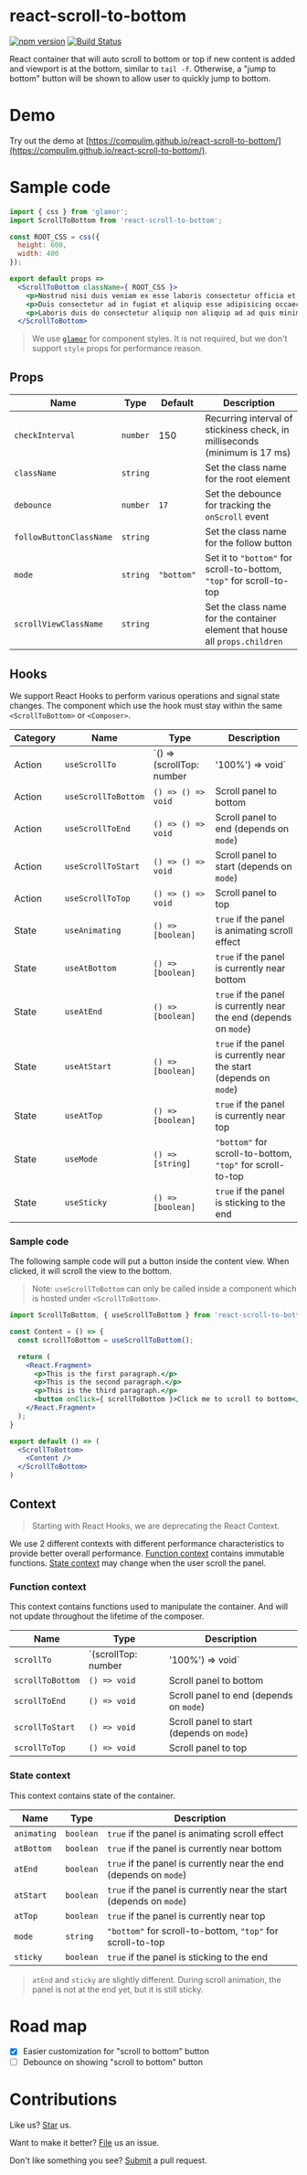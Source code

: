 # react-scroll-to-bottom

[![npm version](https://badge.fury.io/js/react-scroll-to-bottom.svg)](https://badge.fury.io/js/react-scroll-to-bottom) [![Build Status](https://travis-ci.org/compulim/react-scroll-to-bottom.svg?branch=master)](https://travis-ci.org/compulim/react-scroll-to-bottom)

React container that will auto scroll to bottom or top if new content is added and viewport is at the bottom, similar to `tail -f`. Otherwise, a "jump to bottom" button will be shown to allow user to quickly jump to bottom.

# Demo

Try out the demo at [https://compulim.github.io/react-scroll-to-bottom/](https://compulim.github.io/react-scroll-to-bottom/).

# Sample code

```jsx
import { css } from 'glamor';
import ScrollToBottom from 'react-scroll-to-bottom';

const ROOT_CSS = css({
  height: 600,
  width: 400
});

export default props =>
  <ScrollToBottom className={ ROOT_CSS }>
    <p>Nostrud nisi duis veniam ex esse laboris consectetur officia et. Velit cillum est veniam culpa magna sit exercitation excepteur consectetur ea proident. Minim pariatur nisi dolore Lorem ipsum adipisicing do. Ea cupidatat Lorem sunt fugiat. Irure est sunt nostrud commodo sint.</p>
    <p>Duis consectetur ad in fugiat et aliquip esse adipisicing occaecat et sunt ea occaecat ad. Tempor anim consequat commodo veniam nostrud sunt deserunt adipisicing Lorem Lorem magna irure. Eu ut ipsum magna nulla sunt duis Lorem officia pariatur. Nostrud nisi anim nostrud ea est do nostrud cupidatat occaecat dolor labore do anim. Laborum quis veniam ipsum ullamco voluptate sit ea qui adipisicing aliqua sunt dolor nulla. Nulla consequat sunt qui amet. Pariatur esse pariatur veniam non fugiat laboris eu nulla incididunt.</p>
    <p>Laboris duis do consectetur aliquip non aliquip ad ad quis minim. Aute magna tempor occaecat magna fugiat culpa. Commodo id eiusmod ea pariatur consequat fugiat minim est anim. Ipsum amet ipsum eu nisi. Exercitation minim amet incididunt tempor do ut id in officia eu sit est. Dolor qui laboris laboris tempor sunt velit eiusmod non ipsum exercitation ut sint ipsum officia.</p>
  </ScrollToBottom>
```

> We use [`glamor`](https://github.com/threepointone/glamor/) for component styles. It is not required, but we don't support `style` props for performance reason.

## Props

| Name                    | Type     | Default    | Description                                                                  |
|-------------------------|----------|------------|------------------------------------------------------------------------------|
| `checkInterval`         | `number` | 150        | Recurring interval of stickiness check, in milliseconds (minimum is 17 ms)   |
| `className`             | `string` |            | Set the class name for the root element                                      |
| `debounce`              | `number` | `17`       | Set the debounce for tracking the `onScroll` event                           |
| `followButtonClassName` | `string` |            | Set the class name for the follow button                                     |
| `mode`                  | `string` | `"bottom"` | Set it to `"bottom"` for scroll-to-bottom, `"top"` for scroll-to-top         |
| `scrollViewClassName`   | `string` |            | Set the class name for the container element that house all `props.children` |

## Hooks

We support React Hooks to perform various operations and signal state changes. The component which use the hook must stay within the same `<ScrollToBottom>` or `<Composer>`.

| Category | Name                | Type                                         | Description                                                         |
|----------|---------------------|----------------------------------------------|---------------------------------------------------------------------|
| Action   | `useScrollTo`       | `() => (scrollTop: number | '100%') => void` | Scroll panel to specified position                                  |
| Action   | `useScrollToBottom` | `() => () => void`                           | Scroll panel to bottom                                              |
| Action   | `useScrollToEnd`    | `() => () => void`                           | Scroll panel to end (depends on `mode`)                             |
| Action   | `useScrollToStart`  | `() => () => void`                           | Scroll panel to start (depends on `mode`)                           |
| Action   | `useScrollToTop`    | `() => () => void`                           | Scroll panel to top                                                 |
| State    | `useAnimating`      | `() => [boolean]`                            | `true` if the panel is animating scroll effect                      |
| State    | `useAtBottom`       | `() => [boolean]`                            | `true` if the panel is currently near bottom                        |
| State    | `useAtEnd`          | `() => [boolean]`                            | `true` if the panel is currently near the end (depends on `mode`)   |
| State    | `useAtStart`        | `() => [boolean]`                            | `true` if the panel is currently near the start (depends on `mode`) |
| State    | `useAtTop`          | `() => [boolean]`                            | `true` if the panel is currently near top                           |
| State    | `useMode`           | `() => [string]`                             | `"bottom"` for scroll-to-bottom, `"top"` for scroll-to-top          |
| State    | `useSticky`         | `() => [boolean]`                            | `true` if the panel is sticking to the end                          |

### Sample code

The following sample code will put a button inside the content view. When clicked, it will scroll the view to the bottom.

> Note: `useScrollToBottom` can only be called inside a component which is hosted under `<ScrollToBottom>`.

```jsx
import ScrollToBottom, { useScrollToBottom } from 'react-scroll-to-bottom';

const Content = () => {
  const scrollToBottom = useScrollToBottom();

  return (
    <React.Fragment>
      <p>This is the first paragraph.</p>
      <p>This is the second paragraph.</p>
      <p>This is the third paragraph.</p>
      <button onClick={ scrollToBottom }>Click me to scroll to bottom</button>
    </React.Fragment>
  );
}

export default () => (
  <ScrollToBottom>
    <Content />
  </ScrollToBottom>
)
```

## Context

> Starting with React Hooks, we are deprecating the React Context.

We use 2 different contexts with different performance characteristics to provide better overall performance. [Function context](#function-context) contains immutable functions. [State context](#state-context) may change when the user scroll the panel.

### Function context

This context contains functions used to manipulate the container. And will not update throughout the lifetime of the composer.

| Name             | Type                                   | Description                               |
|------------------|----------------------------------------|-------------------------------------------|
| `scrollTo`       | `(scrollTop: number | '100%') => void` | Scroll panel to specified position        |
| `scrollToBottom` | `() => void`                           | Scroll panel to bottom                    |
| `scrollToEnd`    | `() => void`                           | Scroll panel to end (depends on `mode`)   |
| `scrollToStart`  | `() => void`                           | Scroll panel to start (depends on `mode`) |
| `scrollToTop`    | `() => void`                           | Scroll panel to top                       |

### State context

This context contains state of the container.

| Name        | Type      | Description                                                         |
|-------------|-----------|---------------------------------------------------------------------|
| `animating` | `boolean` | `true` if the panel is animating scroll effect                      |
| `atBottom`  | `boolean` | `true` if the panel is currently near bottom                        |
| `atEnd`     | `boolean` | `true` if the panel is currently near the end (depends on `mode`)   |
| `atStart`   | `boolean` | `true` if the panel is currently near the start (depends on `mode`) |
| `atTop`     | `boolean` | `true` if the panel is currently near top                           |
| `mode`      | `string`  | `"bottom"` for scroll-to-bottom, `"top"` for scroll-to-top          |
| `sticky`    | `boolean` | `true` if the panel is sticking to the end                          |

> `atEnd` and `sticky` are slightly different. During scroll animation, the panel is not at the end yet, but it is still sticky.

# Road map

- [x] Easier customization for "scroll to bottom" button
- [ ] Debounce on showing "scroll to bottom" button

# Contributions

Like us? [Star](https://github.com/compulim/react-scroll-to-bottom/stargazers) us.

Want to make it better? [File](https://github.com/compulim/react-scroll-to-bottom/issues) us an issue.

Don't like something you see? [Submit](https://github.com/compulim/react-scroll-to-bottom/pulls) a pull request.
